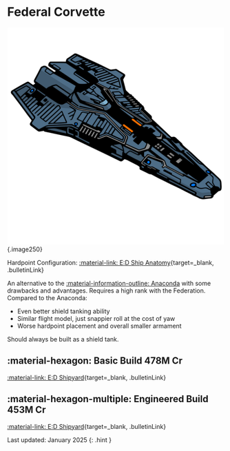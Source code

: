 # Federal Corvette
![Ship Image](../assets/icons/federal-corvette.svg){.image250}

Hardpoint Configuration: [:material-link: E:D Ship Anatomy](https://siriuscorp.cc/edsa/?s=federal-corvette){target=_blank, .bulletinLink}

An alternative to the [:material-information-outline: Anaconda](./anaconda.md) with some drawbacks and advantages. Requires a high rank with the Federation. Compared to the Anaconda:

* Even better shield tanking ability
* Similar flight model, just snappier roll at the cost of yaw
* Worse hardpoint placement and overall smaller armament

Should always be built as a shield tank.

## :material-hexagon: Basic Build **478M Cr**

[:material-link: E:D Shipyard](https://edsy.org/#/L=Iz00000H4C0SC0,HhR00HhR00HgB00Hf500FCg00FBG00FBG00,DBw00DBw00DBw00DBw00DBw00DBw00Cjw00Cjw00,9p300ADI00ARM00AfR00Aty00BBo00BRQ00Bcg00,16y0016y00,7WC007lU007lU007jw807jw8016y0025S0023u0015O0022K0010i00,PvE_0Combat_0_D_0Basic){target=_blank, .bulletinLink}
<!-- [:material-link: Coriolis](https://coriolis.io/outfit/federal_corvette?code=A0putpFklndzsuf57o7o7l271a17170404040404040202B05s5s5n5n2d2d2dm9m72bm525.AwRj4yo5Wo%3D%3D.CwBj4yu6g%3D%3D%3D..EweloBhBmSQUwIYHMA28QgIwVyKBQA%3D%3D&bn=PvE%20Combat%20-%20Basic){target=_blank, .bulletinLink} -->

## :material-hexagon-multiple: Engineered Build **453M Cr**

[:material-link: E:D Shipyard](https://edsy.org/#/L=Iz00000H4C0S80,HhRG0BM_W0HhRG0BM_W0HgBG0BM_W0Hf5G0BI_W0KZyG07M_W0KYiG07M_W0KYiG07M_W0,DCYG09L_W0DCYG09L_W0DBwG0BL_W0DBwG0BL_W0DBwG05L_W0DBwG05L_W0DBwG05L_W0DBwG05L_W0,9p3G05I_W0ADIG03I_W0ARMG05I_W0AfRG05J_W0Aty00BBoG03L_W0BRuG05G_W0Bcg00,16yG05I_W016yG05I_W0,7WCG07I_W07lUG054_W07lUG054_W07jwO054_W07jwO054_W016yG05I_W016yG05I_W023u0023u0013qG05I_W010iG05I_W0,PvE_0Combat_0_D_0Full_0Engi){target=_blank, .bulletinLink}
<!-- [:material-link: Coriolis](https://coriolis.io/outfit/federal_corvette?code=A0putpFklndzsxf57o7o7l272a29290808040404040404B05s5s5n5n2d2d2dm9m7m72925.AwRj4yo5Wo%3D%3D.CwBj4yu6g%3D%3D%3D.H4sIAAAAAAAAA43TvUtCURgG8NfP1Kte7%2B1evX5kpbcEh3B1aYsiCNzyL2hocihocLChzSmiqcGhsaGtBsdwbhEaIhrbi4iy8%2Fa%2BFzukUB2HhwfOj3Pu%2BRDEDAB8hihGxxRa3w%2BQ6MQBjCY181oDcF98AOgTq1K2KSKND0T9cQUgfRkkeUsToV%2BkJdqj0N13RKtI0u7pAA7LcitDMiByUh58S285q22TvKcRDIm6RIcU0bhAjJ0YAIvcStyWuC1zw4hoSk47gCDPGWrmAcIXCVrYmzOqgmIqSPuBAr%2BhuNiWaIei2oDxsXpbzKYqhBIqKKmCdLEu0Rnf53mYzpavyuDm3ETpPrlhSlkaYmNStujEDQ63G6Nx85%2FxWbE2Ma7z55q1%2FfEi83dJQpYKslVQWgVlxJZEuxR%2BZ4QY5uep1ekujQcKm6Xb53ftiE3mQeZHFL7OMz3%2B2huiN2fliXi594qIWWWZU5Z5ZVkQVbmtU76KK6rJhQLtiJvJf0KXG84py6KyLE3LgZQDKblheVoOpRxKyQ0R%2Fvx9AfF86nPABAAA.EweloBhBmSQUwIYHMA28QgIwVyKBQA%3D%3D&bn=PvE%20Combat%20-%20Full%20Engi){target=_blank, .bulletinLink} -->

Last updated: January 2025
{: .hint }
